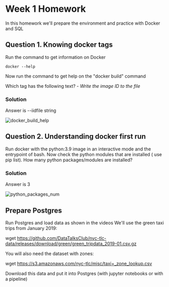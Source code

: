 # Week 1 Homework
In this homework we'll prepare the environment and practice with Docker and SQL

## Question 1. Knowing docker tags

Run the command to get information on Docker 

```docker --help```

Now run the command to get help on the "docker build" command

Which tag has the following text? - *Write the image ID to the file*

### Solution

Answer is --iidfile string

![docker_build_help](https://github.com/daurensd/zoomcamp/blob/main/week_1_basics_n_setup/1.1_docker_build_help.png)

## Question 2. Understanding docker first run

Run docker with the python:3.9 image in an interactive mode and the entrypoint of bash. Now check the python modules that are installed ( use pip list). How many python packages/modules are installed?

### Solution

Answer is 3

![python_packages_num](https://github.com/daurensd/zoomcamp/blob/main/week_1_basics_n_setup/1.2_python_packages_num.png)

## Prepare Postgres

Run Postgres and load data as shown in the videos We'll use the green taxi trips from January 2019:

wget https://github.com/DataTalksClub/nyc-tlc-data/releases/download/green/green_tripdata_2019-01.csv.gz

You will also need the dataset with zones:

wget https://s3.amazonaws.com/nyc-tlc/misc/taxi+_zone_lookup.csv

Download this data and put it into Postgres (with jupyter notebooks or with a pipeline)

